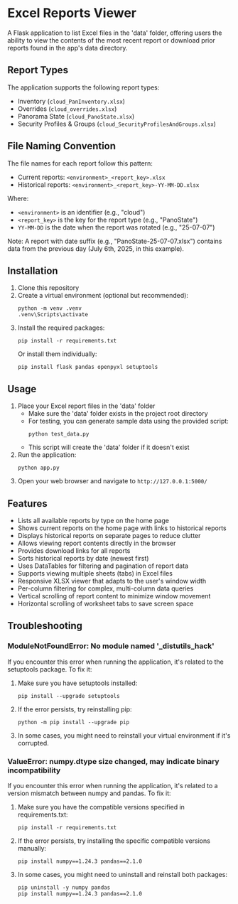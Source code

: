 # Excel Reports Viewer

A Flask application to list Excel files in the 'data' folder, offering users the ability to view the contents of the most recent report or download prior reports found in the app's data directory.

## Report Types

The application supports the following report types:
- Inventory (`cloud_PanInventory.xlsx`)
- Overrides (`cloud_overrides.xlsx`)
- Panorama State (`cloud_PanoState.xlsx`)
- Security Profiles & Groups (`cloud_SecurityProfilesAndGroups.xlsx`)

## File Naming Convention

The file names for each report follow this pattern:
- Current reports: `<environment>_<report_key>.xlsx`
- Historical reports: `<environment>_<report_key>-YY-MM-DD.xlsx`

Where:
- `<environment>` is an identifier (e.g., "cloud")
- `<report_key>` is the key for the report type (e.g., "PanoState")
- `YY-MM-DD` is the date when the report was rotated (e.g., "25-07-07")

Note: A report with date suffix (e.g., "PanoState-25-07-07.xlsx") contains data from the previous day (July 6th, 2025, in this example).

## Installation

1. Clone this repository
2. Create a virtual environment (optional but recommended):
   ```
   python -m venv .venv
   .venv\Scripts\activate
   ```
3. Install the required packages:
   ```
   pip install -r requirements.txt
   ```
   Or install them individually:
   ```
   pip install flask pandas openpyxl setuptools
   ```

## Usage

1. Place your Excel report files in the 'data' folder
   - Make sure the 'data' folder exists in the project root directory
   - For testing, you can generate sample data using the provided script:
     ```
     python test_data.py
     ```
   - This script will create the 'data' folder if it doesn't exist
2. Run the application:
   ```
   python app.py
   ```
3. Open your web browser and navigate to `http://127.0.0.1:5000/`

## Features

- Lists all available reports by type on the home page
- Shows current reports on the home page with links to historical reports
- Displays historical reports on separate pages to reduce clutter
- Allows viewing report contents directly in the browser
- Provides download links for all reports
- Sorts historical reports by date (newest first)
- Uses DataTables for filtering and pagination of report data
- Supports viewing multiple sheets (tabs) in Excel files
- Responsive XLSX viewer that adapts to the user's window width
- Per-column filtering for complex, multi-column data queries
- Vertical scrolling of report content to minimize window movement
- Horizontal scrolling of worksheet tabs to save screen space

## Troubleshooting

### ModuleNotFoundError: No module named '_distutils_hack'

If you encounter this error when running the application, it's related to the setuptools package. To fix it:

1. Make sure you have setuptools installed:
   ```
   pip install --upgrade setuptools
   ```

2. If the error persists, try reinstalling pip:
   ```
   python -m pip install --upgrade pip
   ```

3. In some cases, you might need to reinstall your virtual environment if it's corrupted.

### ValueError: numpy.dtype size changed, may indicate binary incompatibility

If you encounter this error when running the application, it's related to a version mismatch between numpy and pandas. To fix it:

1. Make sure you have the compatible versions specified in requirements.txt:
   ```
   pip install -r requirements.txt
   ```

2. If the error persists, try installing the specific compatible versions manually:
   ```
   pip install numpy==1.24.3 pandas==2.1.0
   ```

3. In some cases, you might need to uninstall and reinstall both packages:
   ```
   pip uninstall -y numpy pandas
   pip install numpy==1.24.3 pandas==2.1.0
   ```
